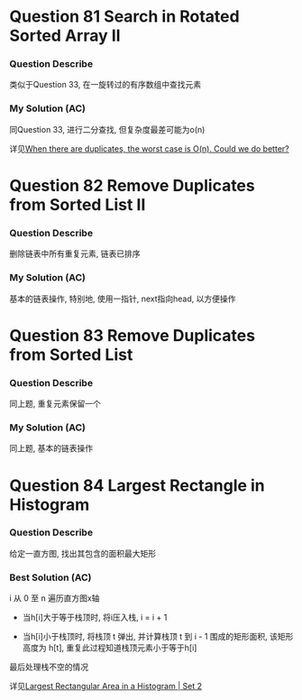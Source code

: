 # Question 81   Search in Rotated Sorted Array II

### Question Describe

类似于Question 33, 在一旋转过的有序数组中查找元素

### My Solution (AC)

同Question 33, 进行二分查找, 但复杂度最差可能为o(n)

详见[When there are duplicates, the worst case is O(n). Could we do better?](https://discuss.leetcode.com/topic/310/when-there-are-duplicates-the-worst-case-is-o-n-could-we-do-better)

# Question 82   Remove Duplicates from Sorted List II

### Question Describe

删除链表中所有重复元素, 链表已排序

### My Solution (AC)

基本的链表操作, 特别地, 使用一指针, next指向head, 以方便操作

# Question 83   Remove Duplicates from Sorted List

### Question Describe

同上题, 重复元素保留一个

### My Solution (AC)

同上题, 基本的链表操作

# Question 84   Largest Rectangle in Histogram

### Question Describe

给定一直方图, 找出其包含的面积最大矩形

### Best Solution (AC)

i 从 0 至 n 遍历直方图x轴

- 当h[i]大于等于栈顶时, 将i压入栈, i = i + 1

- 当h[i]小于栈顶时, 将栈顶 t 弹出, 并计算栈顶 t 到 i - 1 围成的矩形面积, 该矩形高度为 h[t], 重复此过程知道栈顶元素小于等于h[i]

最后处理栈不空的情况

详见[Largest Rectangular Area in a Histogram | Set 2](http://www.geeksforgeeks.org/largest-rectangle-under-histogram/)
